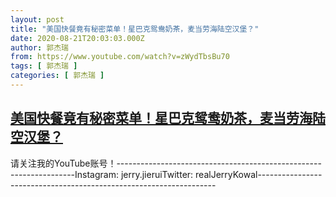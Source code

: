 ```yaml
---
layout: post
title: "美国快餐竟有秘密菜单！星巴克鸳鸯奶茶，麦当劳海陆空汉堡？"
date: 2020-08-21T20:03:03.000Z
author: 郭杰瑞
from: https://www.youtube.com/watch?v=zWydTbsBu70
tags: [ 郭杰瑞 ]
categories: [ 郭杰瑞 ]
---
```

<!--1598040183000-->
[美国快餐竟有秘密菜单！星巴克鸳鸯奶茶，麦当劳海陆空汉堡？](https://www.youtube.com/watch?v=zWydTbsBu70)
------

<div>
请关注我的YouTube账号！-------------------------------------------------------------------Instagram:  jerry.jieruiTwitter:  realJerryKowal-------------------------------------------------------------------
</div>
